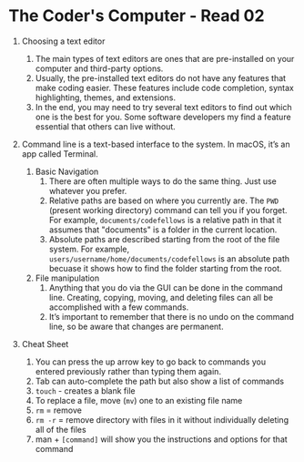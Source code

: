 # The Coder's Computer - Read 02

1. Choosing a text editor
    1. The main types of text editors are ones that are pre-installed on your computer and third-party options.
    2. Usually, the pre-installed text editors do not have any features that make coding easier. These features include code completion, syntax highlighting, themes, and extensions.
    3. In the end, you may need to try several text editors to find out which one is the best for you. Some software developers my find a feature essential that others can live without.

2. Command line is a text-based interface to the system. In macOS, it’s an app called Terminal.
    1. Basic Navigation
        1. There are often multiple ways to do the same thing. Just use whatever you prefer.
        2. Relative paths are based on where you currently are. The `PWD` (present working directory) command can tell you if you forget. For example, `documents/codefellows` is a relative path in that it assumes that "documents" is a folder in the current location.
        3. Absolute paths are described starting from the root of the file system. For example, `users/username/home/documents/codefellows` is an absolute path becuase it shows how to find the folder starting from the root.
    2. File manipulation
        1. Anything that you do via the GUI can be done in the command line. Creating, copying, moving, and deleting files can all be accomplished with a few commands.
        2. It’s important to remember that there is no undo on the command line, so be aware that changes are permanent.

3. Cheat Sheet
    1. You can press the up arrow key to go back to commands you entered previously rather than typing them again.
    2. Tab can auto-complete the path but also show a list of commands
    3. `touch` - creates a blank file
    4. To replace a file, move (`mv`) one to an existing file name
    5. `rm` = remove
    6. `rm -r` = remove directory with files in it without individually deleting all of the files
    7. man + `[command]`  will show you the instructions and options for that command
